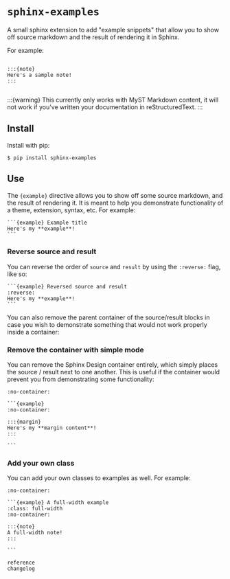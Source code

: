 # `sphinx-examples`

A small sphinx extension to add "example snippets" that allow you to show off source markdown and the result of rendering it in Sphinx.

For example:

````{example} Showing off a card and note directive

:::{note}
Here's a sample note!
:::


````

:::{warning}
This currently only works with MyST Markdown content, it will not work if you've written your documentation in reStructuredText.
:::


## Install

Install with pip:

```console
$ pip install sphinx-examples
```

## Use

The `{example}` directive allows you to show off some source markdown, and the result of rendering it.
It is meant to help you demonstrate functionality of a theme, extension, syntax, etc.
For example:

````{example} Using the example directive
```{example} Example title
Here's my **example**!
```
````

### Reverse source and result

You can reverse the order of `source` and `result` by using the `:reverse:` flag, like so:

````{example}
```{example} Reversed source and result
:reverse:
Here's my **example**!
```
````

You can also remove the parent container of the source/result blocks in case you wish to demonstrate something that would not work properly inside a container:

### Remove the container with simple mode

You can remove the Sphinx Design container entirely, which simply places the source / result next to one another.
This is useful if the container would prevent you from demonstrating some functionality:

````{example} No container so we can show off a margin
:no-container:

```{example}
:no-container:

:::{margin}
Here's my **margin content**!
:::

```
````

### Add your own class

You can add your own classes to examples as well.
For example:

````{example}
:no-container:

```{example} A full-width example
:class: full-width
:no-container:

:::{note}
A full-width note!
:::

```
````

```{toctree}
reference
changelog
```
